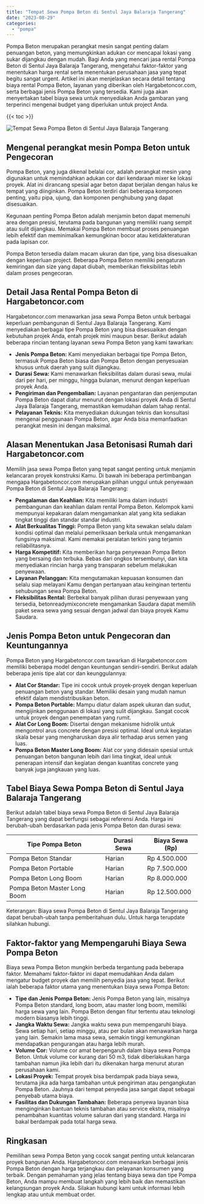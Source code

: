 ```yaml
---
title: "Tempat Sewa Pompa Beton di Sentul Jaya Balaraja Tangerang"
date: "2023-08-29"
categories: 
  - "pompa"
---
```




Pompa Beton merupakan perangkat mesin sangat penting dalam penuangan beton, yang memungkinkan adukan cor mencapai lokasi yang sukar dijangkau dengan mudah. Bagi Anda yang mencari jasa rental Pompa Beton di Sentul Jaya Balaraja Tangerang, mengetahui faktor-faktor yang menentukan harga rental serta menentukan perusahaan jasa yang tepat begitu sangat urgent. Artikel ini akan menjelaskan secara detail tentang biaya rental Pompa Beton, layanan yang diberikan oleh Hargabetoncor.com, serta berbagai jenis Pompa Beton yang tersedia. Kami juga akan menyertakan tabel biaya sewa untuk menyediakan Anda gambaran yang terperinci mengenai budget yang diperlukan untuk project Anda.

{{< toc >}}

![Tempat Sewa Pompa Beton di Sentul Jaya Balaraja Tangerang](https://hargareadymixid.github.io/pompa/concrete-pump%20(28).png)

## Mengenal perangkat mesin Pompa Beton untuk Pengecoran

Pompa Beton, yang juga dikenal belalai cor, adalah perangkat mesin yang digunakan untuk memindahkan adukan cor dari kendaraan mixer ke lokasi proyek. Alat ini dirancang spesial agar beton dapat berjalan dengan halus ke tempat yang diinginkan. Pompa Beton terdiri dari beberapa komponen penting, yaitu pipa, ujung, dan komponen penghubung yang dapat disesuaikan.

Kegunaan penting Pompa Beton adalah menjamin beton dapat memenuhi area dengan presisi, terutama pada bangunan yang memiliki ruang sempit atau sulit dijangkau. Memakai Pompa Beton membuat proses penuangan lebih efektif dan meminimalkan kemungkinan bocor atau ketidakteraturan pada lapisan cor.

Pompa Beton tersedia dalam macam ukuran dan tipe, yang bisa disesuaikan dengan keperluan project. Beberapa Pompa Beton memiliki pengaturan kemiringan dan size yang dapat diubah, memberikan fleksibilitas lebih dalam proses pengecoran.

## Detail Jasa Rental Pompa Beton di Hargabetoncor.com

Hargabetoncor.com menawarkan jasa sewa Pompa Beton untuk berbagai keperluan pembangunan di Sentul Jaya Balaraja Tangerang. Kami menyediakan berbagai tipe Pompa Beton yang bisa disesuaikan dengan kebutuhan projek Anda, entah projek mini maupun besar. Berikut adalah beberapa rincian tentang layanan sewa Pompa Beton yang kami tawarkan:

- **Jenis Pompa Beton:** Kami menyediakan berbagai tipe Pompa Beton, termasuk Pompa Beton biasa dan Pompa Beton dengan penyesuaian khusus untuk daerah yang sulit dijangkau.
- **Durasi Sewa:** Kami menawarkan fleksibilitas dalam durasi sewa, mulai dari per hari, per minggu, hingga bulanan, menurut dengan keperluan proyek Anda.
- **Pengiriman dan Pengembalian:** Layanan pengantaran dan penjemputan Pompa Beton dapat diatur menurut dengan lokasi proyek Anda di Sentul Jaya Balaraja Tangerang, memastikan kemudahan dalam tahap rental.
- **Pelayanan Teknis:** Kita menyediakan dukungan teknis dan konsultasi mengenai penggunaan Pompa Beton, agar Anda bisa memanfaatkan perangkat mesin ini dengan maksimal.

## Alasan Menentukan Jasa Betonisasi Rumah dari Hargabetoncor.com

Memilih jasa sewa Pompa Beton yang tepat sangat penting untuk menjamin kelancaran proyek konstruksi Kamu. Di bawah ini beberapa pertimbangan mengapa Hargabetoncor.com merupakan pilihan unggul untuk penyewaan Pompa Beton di Sentul Jaya Balaraja Tangerang:

- **Pengalaman dan Keahlian:** Kita memiliki lama dalam industri pembangunan dan keahlian dalam rental Pompa Beton. Kelompok kami mempunyai kepakaran dalam mengamankan alat yang kita sediakan tingkat tinggi dan standar standar industri.
- **Alat Berkualitas Tinggi:** Pompa Beton yang kita sewakan selalu dalam kondisi optimal dan melalui pemeriksaan berkala untuk mengamankan fungsinya maksimal. Kami memakai peralatan terkini yang terjamin reliabilitasnya.
- **Harga Kompetitif:** Kita memberikan harga penyewaan Pompa Beton yang bersaing dan terbuka. Bebas dari ongkos tersembunyi, dan kita menyediakan rincian harga yang transparan sebelum melakukan penyewaan.
- **Layanan Pelanggan:** Kita mengutamakan kepuasan konsumen dan selalu siap melayani Kamu dengan pertanyaan atau keinginan tertentu sehubungan sewa Pompa Beton.
- **Fleksibilitas Rental:** Berbekal banyak pilihan durasi penyewaan yang tersedia, betonreadymixconcrete mengamankan Saudara dapat memilih paket sewa sewa yang sesuai dengan jadwal dan biaya proyek Kamu Saudara.

## Jenis Pompa Beton untuk Pengecoran dan Keuntungannya

Pompa Beton yang Hargabetoncor.com tawarkan di Hargabetoncor.com memiliki beberapa model dengan keuntungan sendiri-sendiri. Berikut adalah beberapa jenis tipe alat cor dan keunggulannya:

- **Alat Cor Standar:** Tipe ini cocok untuk proyek-proyek dengan keperluan penuangan beton yang standar. Memiliki desain yang mudah namun efektif dalam mendistribusikan beton.
- **Pompa Beton Portable:** Mampu diatur dalam aspek ukuran dan sudut, mengijinkan penggunaan di lokasi yang sulit dijangkau. Sangat cocok untuk proyek dengan penempatan yang rumit.
- **Alat Cor Long Boom:** Disertai dengan mekanisme hidrolik untuk mengontrol arus concrete dengan presisi optimal. Ideal untuk kegiatan skala besar yang mengharuskan daya alir terhadap arus semen yang luas.
- **Pompa Beton Master Long Boom:** Alat cor yang didesain spesial untuk penuangan beton bangunan lebih dari lima tingkat, ideal untuk penerapan intensif dan kegiatan dengan kuantitas concrete yang banyak juga jangkauan yang luas.

## Tabel Biaya Sewa Pompa Beton di Sentul Jaya Balaraja Tangerang

Berikut adalah tabel biaya sewa Pompa Beton di Sentul Jaya Balaraja Tangerang yang dapat berfungsi sebagai referensi Anda. Harga ini berubah-ubah berdasarkan pada jenis Pompa Beton dan durasi sewa:

| Tipe Pompa Beton | Durasi Sewa | Biaya Sewa (Rp) |
| --- | --- | --- |
| Pompa Beton Standar | Harian | Rp 4.500.000 |
| Pompa Beton Portable | Harian | Rp 7.500.000 |
| Pompa Beton Long Boom | Harian | Rp 8.000.000 |
| Pompa Beton Master Long Boom | Harian | Rp 12.500.000 |

Keterangan: Biaya sewa Pompa Beton di Sentul Jaya Balaraja Tangerang dapat berubah-ubah tanpa pemberitahuan dulu. Untuk harga terupdate silahkan hubungi.

## Faktor-faktor yang Mempengaruhi Biaya Sewa Pompa Beton

Biaya sewa Pompa Beton mungkin berbeda tergantung pada beberapa faktor. Memahami faktor-faktor ini dapat memudahkan Anda dalam mengatur budget proyek dan memilih penyedia jasa yang tepat. Berikut ialah beberapa faktor utama yang menentukan biaya sewa Pompa Beton:

- **Tipe dan Jenis Pompa Beton:** Jenis Pompa Beton yang lain, misalnya Pompa Beton standard, long boom, atau master long boom, memiliki harga sewa yang lain. Pompa Beton dengan fitur tertentu atau teknologi modern biasanya lebih tinggi.
- **Jangka Waktu Sewa:** Jangka waktu sewa pun mempengaruhi biaya. Sewa setiap hari, setiap minggu, atau per bulan akan menawarkan harga yang lain. Semakin lama masa sewa, semakin tinggi kemungkinan mendapatkan pengurangan atau harga lebih murah.
- **Volume Cor:** Volume cor amat berpengaruh dalam biaya sewa Pompa Beton. Untuk volume cor kurang dari 50 m3, tidak diberlakukan harga tambahan namun jika lebih dari itu dikenakan harga menurut aturan perusahaan kami.
- **Lokasi Proyek:** Tempat proyek bisa berdampak pada biaya sewa, terutama jika ada harga tambahan untuk pengiriman atau pengangkutan Pompa Beton. Jauhnya dari tempat penyedia jasa sangat dapat sebagai penyebab utama biaya.
- **Fasilitas dan Dukungan Tambahan:** Beberapa penyewa layanan bisa menginginkan bantuan teknis tambahan atau service ekstra, misalnya penambahan kuantitas volume saluran dari yang standard. Harga ini bakal berdampak pada total harga sewa.

## Ringkasan

Pemilihan sewa Pompa Beton yang cocok sangat penting untuk kelancaran proyek bangunan Anda. Hargabetoncor.com menawarkan berbagai jenis Pompa Beton dengan harga terjangkau dan pelayanan konsumen yang terbaik. Dengan pemahaman yang jelas tentang biaya sewa dan tipe Pompa Beton, Anda mampu membuat langkah yang lebih baik dan memastikan kelangsungan proyek Anda. Silakan hubungi kami untuk informasi lebih lengkap atau untuk membuat order.
